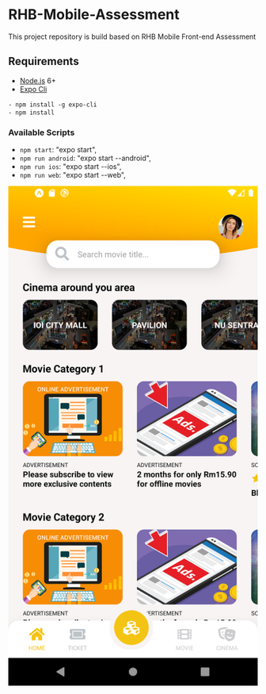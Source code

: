 # RHB-Mobile-Assessment

This project repository is build based on RHB Mobile Front-end Assessment

## Requirements

- [Node.js](https://nodejs.org/en/) 6+
- [Expo Cli](https://docs.expo.io/workflow/expo-cli/)


```shell
- npm install -g expo-cli
- npm install
```

### Available Scripts
- `npm start`: "expo start",
- `npm run android`: "expo start --android",
- `npm run ios`: "expo start --ios",
- `npm run web`: "expo start --web",

![Screenshot](screenshot.png)